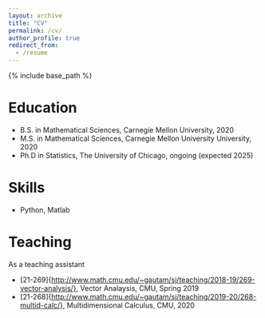 ```yaml
---
layout: archive
title: "CV"
permalink: /cv/
author_profile: true
redirect_from:
  - /resume
---
```


{% include base_path %}

Education
======
* B.S. in Mathematical Sciences, Carnegie Mellon University, 2020
* M.S. in Mathematical Sciences, Carnegie Mellon University University, 2020
* Ph.D in Statistics, The University of Chicago, ongoing (expected 2025)

  
Skills
======
* Python, Matlab
  
Teaching
======
As a teaching assistant
  * [21-269]{http://www.math.cmu.edu/~gautam/sj/teaching/2018-19/269-vector-analysis/}, Vector Analaysis, CMU, Spring 2019
  * [21-268]{http://www.math.cmu.edu/~gautam/sj/teaching/2019-20/268-multid-calc/}, Multidimensional Calculus, CMU, 2020
  
  
